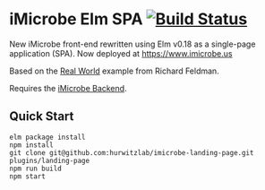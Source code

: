# iMicrobe Elm SPA [![Build Status](https://travis-ci.org/hurwitzlab/elm-imicrobe-spa.svg?branch=master)](https://travis-ci.org/hurwitzlab/elm-imicrobe-spa)

New iMicrobe front-end rewritten using Elm v0.18 as a single-page application (SPA).  Now deployed at https://www.imicrobe.us

Based on the [Real World](https://github.com/rtfeldman/elm-spa-example "Real World") example from Richard Feldman.

Requires the [iMicrobe Backend](https://github.com/hurwitzlab/node-imicrobe).

## Quick Start

```
elm package install
npm install
git clone git@github.com:hurwitzlab/imicrobe-landing-page.git plugins/landing-page
npm run build
npm start
```
